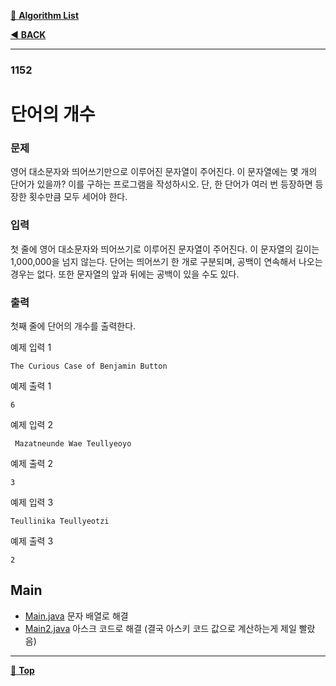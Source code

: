 [:file_folder: **Algorithm List**](https://github.com/dlalstj0213/Study.Algorithm_Java)

[:arrow_backward: **BACK**](../)

---

### 1152

# 단어의 개수

### 문제

영어 대소문자와 띄어쓰기만으로 이루어진 문자열이 주어진다. 이 문자열에는 몇 개의 단어가 있을까? 이를 구하는 프로그램을 작성하시오. 단, 한 단어가 여러 번 등장하면 등장한 횟수만큼 모두 세어야 한다.

### 입력

첫 줄에 영어 대소문자와 띄어쓰기로 이루어진 문자열이 주어진다. 이 문자열의 길이는 1,000,000을 넘지 않는다. 단어는 띄어쓰기 한 개로 구분되며, 공백이 연속해서 나오는 경우는 없다. 또한 문자열의 앞과 뒤에는 공백이 있을 수도 있다.

### 출력

첫째 줄에 단어의 개수를 출력한다.

예제 입력 1 
```
The Curious Case of Benjamin Button
```
예제 출력 1 
```
6
```
예제 입력 2 
```
 Mazatneunde Wae Teullyeoyo
```
예제 출력 2 
```
3
```
예제 입력 3 
```
Teullinika Teullyeotzi 
```
예제 출력 3 
```
2
```

## Main

- [Main.java](./Main.java) 문자 배열로 해결
- [Main2.java](./Main2.java) 아스크 코드로 해결 (결국 아스키 코드 값으로 계산하는게 제일 빨랐음)

---

[:arrow_up_small: **Top**](#)